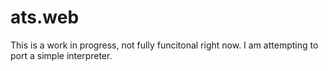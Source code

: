 # ats.web

This is a work in progress, not fully funcitonal right now.
I am attempting to port a simple interpreter.


